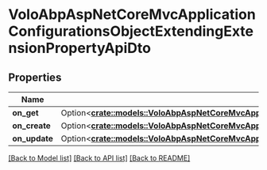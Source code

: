 # VoloAbpAspNetCoreMvcApplicationConfigurationsObjectExtendingExtensionPropertyApiDto

## Properties

Name | Type | Description | Notes
------------ | ------------- | ------------- | -------------
**on_get** | Option<[**crate::models::VoloAbpAspNetCoreMvcApplicationConfigurationsObjectExtendingExtensionPropertyApiGetDto**](Volo.Abp.AspNetCore.Mvc.ApplicationConfigurations.ObjectExtending.ExtensionPropertyApiGetDto.md)> |  | [optional]
**on_create** | Option<[**crate::models::VoloAbpAspNetCoreMvcApplicationConfigurationsObjectExtendingExtensionPropertyApiCreateDto**](Volo.Abp.AspNetCore.Mvc.ApplicationConfigurations.ObjectExtending.ExtensionPropertyApiCreateDto.md)> |  | [optional]
**on_update** | Option<[**crate::models::VoloAbpAspNetCoreMvcApplicationConfigurationsObjectExtendingExtensionPropertyApiUpdateDto**](Volo.Abp.AspNetCore.Mvc.ApplicationConfigurations.ObjectExtending.ExtensionPropertyApiUpdateDto.md)> |  | [optional]

[[Back to Model list]](../README.md#documentation-for-models) [[Back to API list]](../README.md#documentation-for-api-endpoints) [[Back to README]](../README.md)


